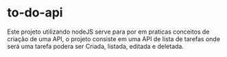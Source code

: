 # to-do-api

Este projeto utilizando nodeJS serve para por em praticas conceitos de criação de uma API, o projeto consiste em uma API de lista de tarefas onde será uma tarefa podera ser Criada, listada, editada e deletada. 